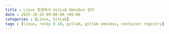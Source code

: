 ```yaml
---
title : Linux 환경에서 GitLab Omnibus 설치
date : 2025-10-25 09:00:00 +09:00
categories : [Linux, GitLab]
tags : [linux, rocky 8.10, gitlab, gitlab omnibus, container registry]  #소문자만 가능
---
```


